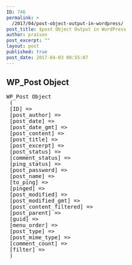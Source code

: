 ```yaml
---
ID: 746
permalink: >
  /2017/04/post-object-output-in-wordpress/
post_title: $post Object Output in WordPress
author: praison
post_excerpt: ""
layout: post
published: true
post_date: 2017-04-03 08:55:07
---
```

<h2>WP_Post Object</h2>
<pre>WP_Post Object
 (
 [ID] =&gt;
 [post_author] =&gt;
 [post_date] =&gt;
 [post_date_gmt] =&gt;
 [post_content] =&gt;
 [post_title] =&gt;
 [post_excerpt] =&gt;
 [post_status] =&gt;
 [comment_status] =&gt;
 [ping_status] =&gt;
 [post_password] =&gt;
 [post_name] =&gt;
 [to_ping] =&gt;
 [pinged] =&gt;
 [post_modified] =&gt;
 [post_modified_gmt] =&gt;
 [post_content_filtered] =&gt;
 [post_parent] =&gt;
 [guid] =&gt;
 [menu_order] =&gt;
 [post_type] =&gt;
 [post_mime_type] =&gt;
 [comment_count] =&gt;
 [filter] =&gt;
 )</pre>